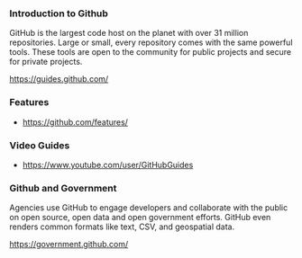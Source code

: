 ### Introduction to Github
GitHub is the largest code host on the planet with over 31 million repositories. Large or small, every repository comes with the same powerful tools. These tools are open to the community for public projects and secure for private projects.

https://guides.github.com/

### Features
* https://github.com/features/

### Video Guides
* https://www.youtube.com/user/GitHubGuides

### Github and Government
Agencies use GitHub to engage developers and collaborate with the public on open source, open data and open government efforts. GitHub even renders common formats like text, CSV, and geospatial data.

https://government.github.com/


